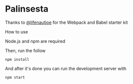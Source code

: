 # Palinsesta

Thanks to [@lifenautjoe](https://github.com/lifenautjoe) for the Webpack and Babel starter kit

How to use

Node.js and npm are required

Then, run the follow

`npm install`

And after it's done you can run the development server with

`npm start`